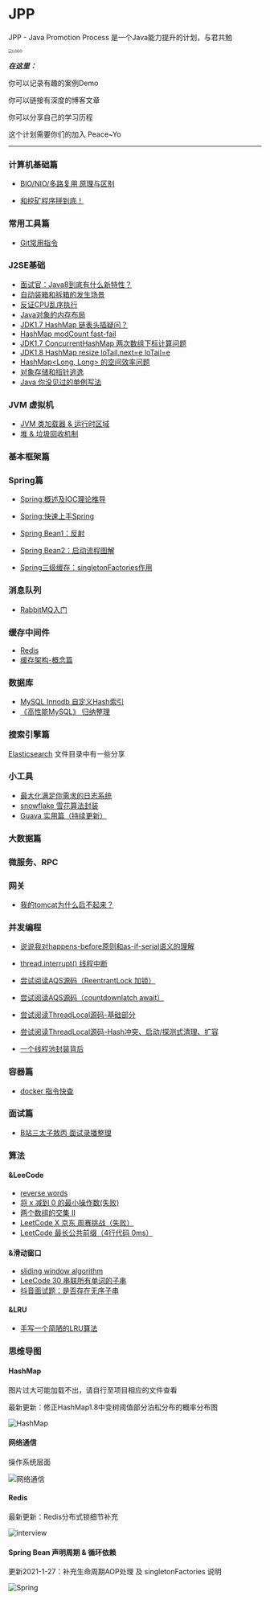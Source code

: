 # JPP

JPP - Java Promotion Process 是一个Java能力提升的计划，与君共勉

<img src="https://yloopdaed-public.oss-cn-shanghai.aliyuncs.com/JPPlogo.png" alt="LOGO" style="zoom:50%;" />

***在这里：***

你可以记录有趣的案例Demo

你可以链接有深度的博客文章

你可以分享自己的学习历程



这个计划需要你们的加入 Peace~Yo



---


### 计算机基础篇

- [BIO/NIO/多路复用 原理与区别](http://yloopdaed.icu/2020/11/11/about-IO/)

- [和挖矿程序拼到底！](http://yloopdaed.icu/2020/11/11/centos-attack/)

### 常用工具篇

- [Git常用指令](http://yloopdaed.icu/2020/10/10/git/)


### J2SE基础

- [面试官：Java8到底有什么新特性？](https://yloopdaed.icu/2021/04/20/diff-of-java8/)
- [自动装箱和拆箱的发生场景](https://yloopdaed.icu/2020/12/12/java-boxing-unboxing/)
- [反证CPU乱序执行](http://yloopdaed.icu/2020/10/19/CPU-Out-of-Order/)
- [Java对象的内存布局](http://yloopdaed.icu/2020/10/29/memory-layout-of-java-object/)
- [JDK1.7 HashMap 链表头插疑问？](http://yloopdaed.icu/2020/10/31/question-of-hashmap-put/)
- [HashMap modCount fast-fail](http://yloopdaed.icu/2020/11/01/hashmap-modCount/)
- [JDK1.7 ConcurrentHashMap 两次数组下标计算问题](http://yloopdaed.icu/2020/11/03/concurrenthashmap-two-array-index/)
- [JDK1.8 HashMap resize loTail.next=e loTail=e](http://yloopdaed.icu/2020/11/06/hashmap-resize-lotail/)
- [HashMap<Long, Long> 的空间效率问题](https://yloopdaed.icu/2021/02/20/HashMap-long-long/)
- [对象存储和指针逃逸](https://yloopdaed.icu/2021/01/20/new-Object/)
- [Java 你没见过的单例写法](https://yloopdaed.icu/2021/01/20/nsingleton/)

### JVM 虚拟机

- [JVM 类加载器 & 运行时区域](https://yloopdaed.icu/2021/02/09/java/)
- [堆 & 垃圾回收机制](https://yloopdaed.icu/2021/02/11/jvm-gc/)

### 基本框架篇


### Spring篇

- [Spring:概述及IOC理论推导](https://lan.yitian.online/blog/?p=86)
- [Spring:快速上手Spring](https://lan.yitian.online/blog/?p=88)

- [Spring Bean1：反射](https://yloopdaed.icu/2020/12/30/whatis-reflection-in-java/)
- [Spring Bean2：启动流程图解](https://yloopdaed.icu/2020/12/31/spring-bean-and-c-d/)

- [Spring三级缓存：singletonFactories作用](https://yloopdaed.icu/2021/01/27/spring-cache-singletonfactories/)

### 消息队列

- [RabbitMQ入门](https://yloopdaed.icu/2021/02/08/rabbitmq/)

### 缓存中间件

- [Redis](https://github.com/YorickYu/Java_Redis_summary)
- [缓存架构-概念篇](https://yloopdaed.icu/2021/04/10/cache-structure/)

### 数据库

- [MySQL Innodb 自定义Hash索引](https://yloopdaed.icu/2021/03/29/mysql-innodb-hash/)
- [《高性能MySQL》 归纳整理](https://yloopdaed.icu/2021/04/11/high-performance-mysql/)

### 搜索引擎篇

[Elasticsearch](https://github.com/YorickYu/JPP/tree/main/Elasticsearch) 文件目录中有一些分享


### 小工具

- [最大化满足你需求的日志系统](https://github.com/YorickYu/simple_log_project)
- [snowflake 雪花算法封装](https://yloopdaed.icu/2021/01/04/snowflake-config/)
- [Guava 实用篇（持续更新）](https://yloopdaed.icu/2021/02/01/guava-usable/)


### 大数据篇



### 微服务、RPC



### 网关

- [我的tomcat为什么启不起来？](https://yloopdaed.icu/2020/12/09/how-to-checkout-running-port/)

### 并发编程

- [说说我对happens-before原则和as-if-serial语义的理解](https://yloopdaed.icu/2020/12/07/whatis-happensbefore/)
- [thread.interrupt() 线程中断](https://yloopdaed.icu/2020/11/30/interrupt/)
- [尝试阅读AQS源码（ReentrantLock 加锁）](https://yloopdaed.icu/2020/11/29/AQS-reentrantlock/)
- [尝试阅读AQS源码（countdownlatch await）](https://yloopdaed.icu/2020/11/30/AQS-countdownlatch/)
- [尝试阅读ThreadLocal源码-基础部分](https://yloopdaed.icu/2020/12/10/threadlocal/)
- [尝试阅读ThreadLocal源码-Hash冲突、启动/探测式清理、扩容](https://yloopdaed.icu/2020/12/13/threadlocal2/) 

- [一个线程池封装背后](https://yloopdaed.icu/2021/01/19/custom-thread-pool/#more)

### 容器篇

- [docker 指令快查](https://yloopdaed.icu/2021/01/08/docker/)

### 面试篇

- [B站三太子敖丙 面试录播整理](https://github.com/YorickYu/Java-abilities-summary)

### 算法

#### &LeeCode

- [reverse words](http://yloopdaed.icu/2020/11/03/reverse-words/)
- [将 x 减到 0 的最小操作数(失败)](http://yloopdaed.icu/2020/11/16/min-operations/)
- [两个数组的交集 II](http://yloopdaed.icu/2020/11/16/intersection-of-array/)
- [LeetCode X 京东 周赛挑战（失败）](https://yloopdaed.icu/2020/11/16/min-operations/)
- [LeetCode 最长公共前缀（4行代码 0ms）](https://yloopdaed.icu/2020/11/18/longest-common-prefix-string/)

#### &滑动窗口

- [sliding window algorithm](http://yloopdaed.icu/2020/10/12/slide-windows/)
- [LeeCode 30 串联所有单词的子串](https://yloopdaed.icu/2020/12/24/sw-findsubwords/)
- [抖音面试题：是否存在无序子串](https://yloopdaed.icu/2020/12/23/sw-findsubstring/)

#### &LRU

- [手写一个简陋的LRU算法](https://yloopdaed.icu/2021/01/04/handle-redis-LRU/)

### 思维导图

#### HashMap

图片过大可能加载不出，请自行至项目相应的文件查看



最新更新：修正HashMap1.8中变树阈值部分泊松分布的概率分布图

![HashMap](https://github.com/YorickYu/Java_HashMap_summary/blob/main/images/HashMap_xmind2.0.png)

#### 网络通信

操作系统层面

![网络通信](https://github.com/YorickYu/Java_IO_summary/blob/main/images/IO.png)

#### Redis

最新更新：Redis分布式锁细节补充

![interview](https://github.com/YorickYu/Java_Redis_summary/blob/main/images/redis-xmind.png)

#### Spring Bean 声明周期 & 循环依赖

更新2021-1-27：补充生命周期AOP处理 及 singletonFactories 说明

![Spring](https://github.com/YorickYu/Java-spring-summary/blob/main/images/SpringBean.png)
